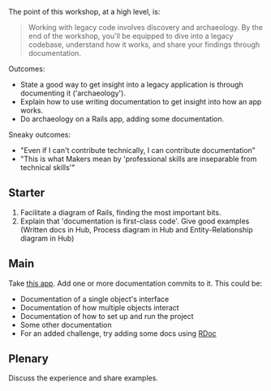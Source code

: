 The point of this workshop, at a high level, is:

> Working with legacy code involves discovery and archaeology. By the end of the workshop, you'll be equipped to dive into a legacy codebase, understand how it works, and share your findings through documentation.

Outcomes:

- State a good way to get insight into a legacy application is through documenting it ('archaeology').
- Explain how to use writing documentation to get insight into how an app works.
- Do archaeology on a Rails app, adding some documentation.

Sneaky outcomes:

- "Even if I can't contribute technically, I can contribute documentation"
- "This is what Makers mean by 'professional skills are inseparable from technical skills'"

## Starter

1. Facilitate a diagram of Rails, finding the most important bits.
2. Explain that 'documentation is first-class code'. Give good examples (Written docs in Hub, Process diagram in Hub and Entity-Relationship diagram in Hub)

## Main

Take [this app](https://github.com/makersacademy/debugging-rails). Add one or more documentation commits to it. This could be:

- Documentation of a single object's interface
- Documentation of how multiple objects interact
- Documentation of how to set up and run the project
- Some other documentation
- For an added challenge, try adding some docs using [RDoc](https://ruby.github.io/rdoc/)

## Plenary

Discuss the experience and share examples.